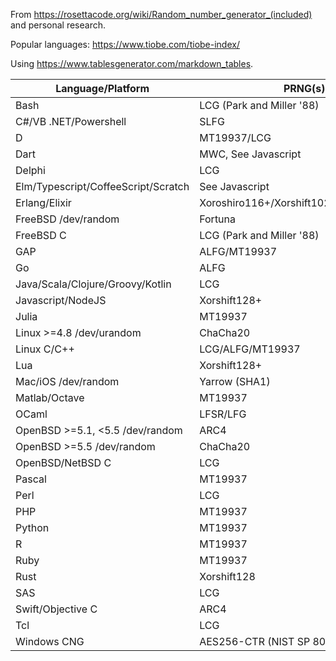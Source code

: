From https://rosettacode.org/wiki/Random_number_generator_(included) and personal research.

Popular languages: https://www.tiobe.com/tiobe-index/

Using https://www.tablesgenerator.com/markdown_tables.

| Language/Platform                        | PRNG(s)                                  |
|------------------------------------------|------------------------------------------|
| Bash                                     | LCG (Park and Miller '88)                |
| C#/VB .NET/Powershell                    | SLFG                                     |
| D                                        | MT19937/LCG                              |
| Dart                                     | MWC, See Javascript                      |
| Delphi                                   | LCG                                      |
| Elm/Typescript/CoffeeScript/Scratch      | See Javascript                           |
| Erlang/Elixir                            | Xoroshiro116+/Xorshift1024*/Xorshift116+ |
| FreeBSD /dev/random                      | Fortuna                                  |
| FreeBSD C                                | LCG (Park and Miller '88)                |
| GAP                                      | ALFG/MT19937                             |
| Go                                       | ALFG                                     |
| Java/Scala/Clojure/Groovy/Kotlin         | LCG                                      |
| Javascript/NodeJS                        | Xorshift128+                             |
| Julia                                    | MT19937                                  |
| Linux >=4.8 /dev/urandom                 | ChaCha20                                 |
| Linux C/C++                              | LCG/ALFG/MT19937                         |
| Lua                                      | Xorshift128+                             |
| Mac/iOS /dev/random                      | Yarrow (SHA1)                            |
| Matlab/Octave                            | MT19937                                  |
| OCaml                                    | LFSR/LFG                                 |
| OpenBSD >=5.1, <5.5 /dev/random          | ARC4                                     |
| OpenBSD >=5.5 /dev/random                | ChaCha20                                 |
| OpenBSD/NetBSD C                         | LCG                                      |
| Pascal                                   | MT19937                                  |
| Perl                                     | LCG                                      |
| PHP                                      | MT19937                                  |
| Python                                   | MT19937                                  |
| R                                        | MT19937                                  |
| Ruby                                     | MT19937                                  |
| Rust                                     | Xorshift128                              |
| SAS                                      | LCG                                      |
| Swift/Objective C                        | ARC4                                     |
| Tcl                                      | LCG                                      |
| Windows CNG                              | AES256-CTR (NIST SP 800-90A)             |